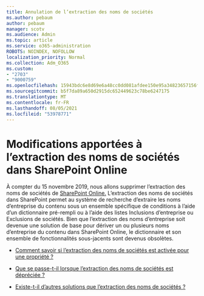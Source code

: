 ```yaml
---
title: Annulation de l’extraction des noms de sociétés
ms.author: pebaum
author: pebaum
manager: scotv
ms.audience: Admin
ms.topic: article
ms.service: o365-administration
ROBOTS: NOINDEX, NOFOLLOW
localization_priority: Normal
ms.collection: Adm_O365
ms.custom:
- "2703"
- "9000759"
ms.openlocfilehash: 15943bdc6e8d69e6a48cc0dd081afdee150e95a34823657156fd9abe111824d5
ms.sourcegitcommit: b5f7da89a650d2915dc652449623c78be6247175
ms.translationtype: MT
ms.contentlocale: fr-FR
ms.lasthandoff: 08/05/2021
ms.locfileid: "53978771"
---
```

# <a name="changes-to-company-name-extraction-in-sharepoint-online"></a>Modifications apportées à l’extraction des noms de sociétés dans SharePoint Online

À compter du 15 novembre 2019, nous allons supprimer l’extraction des noms de sociétés de [SharePoint Online.](https://docs.microsoft.com/sharepoint/changes-to-company-name-extraction-in-sharepoint-online) L’extraction des noms de sociétés dans SharePoint permet au système de recherche d’extraire les noms d’entreprise du contenu sous un ensemble spécifique de conditions à l’aide d’un dictionnaire pré-rempli ou à l’aide des listes Inclusions d’entreprise ou Exclusions de sociétés. Bien que l’extraction des noms d’entreprise soit devenue une solution de base pour dériver un ou plusieurs noms d’entreprise du contenu dans SharePoint Online, le dictionnaire et son ensemble de fonctionnalités sous-jacents sont devenus obsolètes.

- [Comment savoir si l’extraction des noms de sociétés est activée pour une propriété ?](https://docs.microsoft.com/sharepoint/changes-to-company-name-extraction-in-sharepoint-online#how-do-i-know-if-company-name-extraction-is-enabled-for-a-property)

- [Que se passe-t-il lorsque l’extraction des noms de sociétés est dépréciée ?](https://docs.microsoft.com/sharepoint/changes-to-company-name-extraction-in-sharepoint-online#what-happens-when-company-name-extraction-is-deprecated) 

- [Existe-t-il d’autres solutions que l’extraction des noms de sociétés ?](https://docs.microsoft.com/sharepoint/changes-to-company-name-extraction-in-sharepoint-online#are-there-alternatives-to-company-name-extraction) 